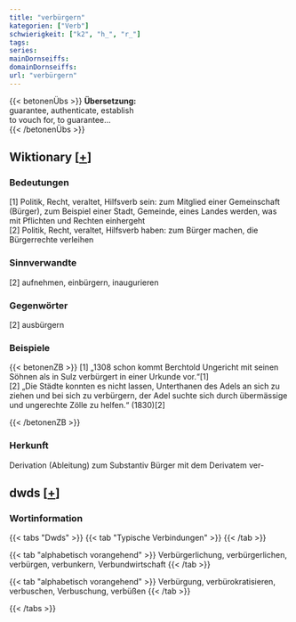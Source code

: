 ```yaml
---
title: "verbürgern"
kategorien: ["Verb"]
schwierigkeit: ["k2", "h_", "r_"]
tags:
series:
mainDornseiffs:
domainDornseiffs:
url: "verbürgern"
---
```


{{< betonenÜbs >}}
**Übersetzung:**  
guarantee, authenticate, establish  
to vouch for, to guarantee...  
{{< /betonenÜbs >}}

## Wiktionary [[+](https://de.wiktionary.org/wiki/verbürgern)]

### Bedeutungen
[1] Politik, Recht, veraltet, Hilfsverb sein: zum Mitglied einer Gemeinschaft (Bürger), zum Beispiel einer Stadt, Gemeinde, eines Landes werden, was mit Pflichten und Rechten einhergeht  
[2] Politik, Recht, veraltet, Hilfsverb haben: zum Bürger machen, die Bürgerrechte verleihen  

### Sinnverwandte
[2] aufnehmen, einbürgern, inaugurieren  

### Gegenwörter
[2] ausbürgern  

### Beispiele
{{< betonenZB >}}
[1] „1308 schon kommt Berchtold Ungericht mit seinen Söhnen als in Sulz verbürgert in einer Urkunde vor.“[1]  
[2] „Die Städte konnten es nicht lassen, Unterthanen des Adels an sich zu ziehen und bei sich zu verbürgern, der Adel suchte sich durch übermässige und ungerechte Zölle zu helfen.“ (1830)[2]  

{{< /betonenZB >}}
### Herkunft
Derivation (Ableitung) zum Substantiv Bürger mit dem Derivatem ver-  



## dwds [[+](https://www.dwds.de/wb/verbürgern)]

### Wortinformation
{{< tabs "Dwds" >}}
{{< tab "Typische Verbindungen" >}}
{{< /tab >}}

{{< tab "alphabetisch vorangehend" >}}
Verbürgerlichung, verbürgerlichen, verbürgen, verbunkern, Verbundwirtschaft
{{< /tab >}}

{{< tab "alphabetisch vorangehend" >}}
Verbürgung, verbürokratisieren, verbuschen, Verbuschung, verbüßen
{{< /tab >}}

{{< /tabs >}}

